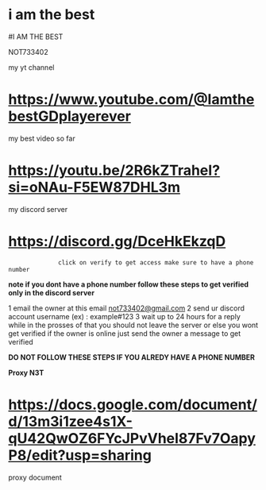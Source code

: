 # i am the best

#I AM THE BEST

NOT733402


my yt channel
# https://www.youtube.com/@IamthebestGDplayerever

my best video so far
# https://youtu.be/2R6kZTraheI?si=oNAu-F5EW87DHL3m

my discord server 
# https://discord.gg/DceHkEkzqD
                 
                  click on verify to get access make sure to have a phone number 

 **note if you dont have a phone number follow these steps to get verified only in the discord server**

1 email the owner at this email not733402@gmail.com
2 send ur discord account username (ex) :  example#123
3 wait up to 24 hours for a reply 
while in the prosses of that you should not leave the server 
or else you wont get verified if the owner is online just send the owner a message 
to get verified 


**DO NOT FOLLOW THESE STEPS IF YOU ALREDY HAVE A PHONE NUMBER**


**Proxy N3T** 
# https://docs.google.com/document/d/13m3i1zee4s1X-qU42QwOZ6FYcJPvVheI87Fv7OapyP8/edit?usp=sharing
proxy document 
